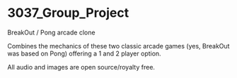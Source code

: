 # 3037_Group_Project
BreakOut / Pong arcade clone

Combines the mechanics of these two classic arcade games (yes, BreakOut was based on Pong) offering a 1 and 2 player option.

All audio and images are open source/royalty free.



